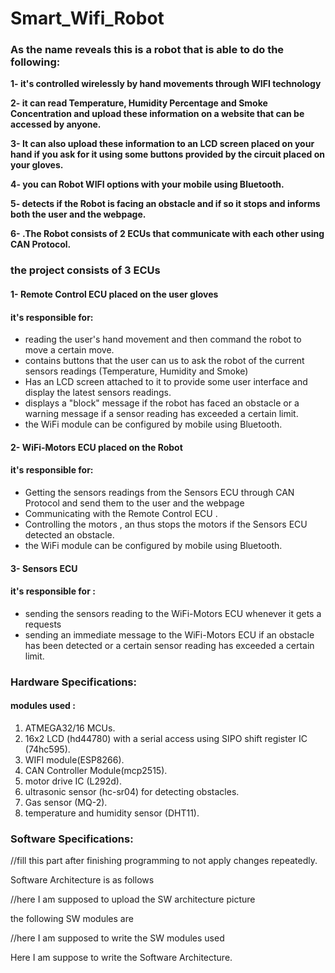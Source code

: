 # Smart_Wifi_Robot
### As the name reveals this is a robot that is able to do the following:

**1-  it's controlled wirelessly by hand movements through WIFI technology**

**2- it can read Temperature, Humidity Percentage and Smoke Concentration and upload these information  on a website that can be accessed by anyone.**

**3- It can also upload these information to an LCD screen placed on your hand if you ask for it using some buttons provided by the circuit placed on your gloves.**

**4- you can Robot WIFI options with your mobile using Bluetooth.**

**5- detects if the Robot is facing an obstacle and if so it stops and informs both the user and the webpage.**

**6- .The Robot consists of 2 ECUs that communicate with each other using CAN Protocol.** 



### the project consists of 3 ECUs

#### **1- Remote Control ECU placed on the user gloves** 

####  it's responsible for:

- reading the user's hand movement and then command the robot to move a certain move. 
- contains buttons that the user can us to ask the robot of the current sensors readings (Temperature, Humidity and Smoke)
- Has an LCD screen attached to it to provide some user interface and display the latest sensors readings.
- displays a "block" message if the robot has faced an obstacle or a warning message if a sensor reading has exceeded a certain limit.
-  the WiFi module can be configured by mobile using Bluetooth. 

#### 2- WiFi-Motors ECU placed on the Robot

#### it's responsible for:

- Getting the sensors readings from the Sensors ECU through CAN Protocol and send them to the user and the webpage
- Communicating with the Remote Control ECU .
- Controlling the motors , an thus stops the motors if the Sensors ECU detected an obstacle.
-  the WiFi module can be configured by mobile using Bluetooth. 

#### 3- Sensors ECU

#### it's responsible for :

- sending the sensors reading to the WiFi-Motors ECU whenever it gets a requests
- sending an immediate message to the WiFi-Motors ECU if an obstacle has been detected or a certain sensor reading has exceeded a certain limit.



### Hardware Specifications:

#### modules used :

1. ATMEGA32/16 MCUs.
2. 16x2 LCD (hd44780) with a serial access using SIPO shift register IC (74hc595). 
3. WIFI module(ESP8266).
4. CAN Controller Module(mcp2515).
5. motor drive IC (L292d).
6. ultrasonic sensor (hc-sr04) for detecting obstacles.
7. Gas sensor (MQ-2). 
8. temperature and humidity sensor (DHT11).



### Software Specifications:

//fill this part after finishing programming to not apply changes repeatedly.    

Software Architecture is as follows

//here I am supposed to upload the SW architecture picture 

the following SW modules are

//here I am supposed to write the SW modules used 

Here I am suppose to write the Software Architecture.

